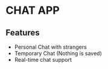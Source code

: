 # CHAT APP

## Features

* Personal Chat with strangers
* Temporary Chat (Nothing is saved)
* Real-time chat support